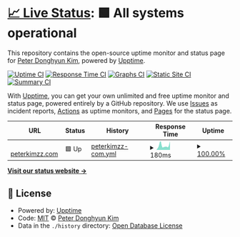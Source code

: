 # [📈 Live Status](https://upptime.peterkimzz.com): <!--live status--> **🟩 All systems operational**

This repository contains the open-source uptime monitor and status page for [Peter Donghyun Kim](peterkimzz.com), powered by [Upptime](https://github.com/upptime/upptime).

[![Uptime CI](https://github.com/peterkimzz/upptime/workflows/Uptime%20CI/badge.svg)](https://github.com/peterkimzz/upptime/actions?query=workflow%3A%22Uptime+CI%22)
[![Response Time CI](https://github.com/peterkimzz/upptime/workflows/Response%20Time%20CI/badge.svg)](https://github.com/peterkimzz/upptime/actions?query=workflow%3A%22Response+Time+CI%22)
[![Graphs CI](https://github.com/peterkimzz/upptime/workflows/Graphs%20CI/badge.svg)](https://github.com/peterkimzz/upptime/actions?query=workflow%3A%22Graphs+CI%22)
[![Static Site CI](https://github.com/peterkimzz/upptime/workflows/Static%20Site%20CI/badge.svg)](https://github.com/peterkimzz/upptime/actions?query=workflow%3A%22Static+Site+CI%22)
[![Summary CI](https://github.com/peterkimzz/upptime/workflows/Summary%20CI/badge.svg)](https://github.com/peterkimzz/upptime/actions?query=workflow%3A%22Summary+CI%22)

With [Upptime](https://upptime.js.org), you can get your own unlimited and free uptime monitor and status page, powered entirely by a GitHub repository. We use [Issues](https://github.com/peterkimzz/upptime/issues) as incident reports, [Actions](https://github.com/peterkimzz/upptime/actions) as uptime monitors, and [Pages](https://upptime.peterkimzz.com) for the status page.

<!--start: status pages-->
<!-- This summary is generated by Upptime (https://github.com/upptime/upptime) -->
<!-- Do not edit this manually, your changes will be overwritten -->
<!-- prettier-ignore -->
| URL | Status | History | Response Time | Uptime |
| --- | ------ | ------- | ------------- | ------ |
| <img alt="" src="https://favicons.githubusercontent.com/peterkimzz.com" height="13"> [peterkimzz.com](http://peterkimzz.com) | 🟩 Up | [peterkimzz-com.yml](https://github.com/peterkimzz/upptime/commits/HEAD/history/peterkimzz-com.yml) | <details><summary><img alt="Response time graph" src="./graphs/peterkimzz-com/response-time-week.png" height="20"> 180ms</summary><br><a href="https://upptime.peterkimzz.com/history/peterkimzz-com"><img alt="Response time 188" src="https://img.shields.io/endpoint?url=https%3A%2F%2Fraw.githubusercontent.com%2Fpeterkimzz%2Fupptime%2FHEAD%2Fapi%2Fpeterkimzz-com%2Fresponse-time.json"></a><br><a href="https://upptime.peterkimzz.com/history/peterkimzz-com"><img alt="24-hour response time 156" src="https://img.shields.io/endpoint?url=https%3A%2F%2Fraw.githubusercontent.com%2Fpeterkimzz%2Fupptime%2FHEAD%2Fapi%2Fpeterkimzz-com%2Fresponse-time-day.json"></a><br><a href="https://upptime.peterkimzz.com/history/peterkimzz-com"><img alt="7-day response time 180" src="https://img.shields.io/endpoint?url=https%3A%2F%2Fraw.githubusercontent.com%2Fpeterkimzz%2Fupptime%2FHEAD%2Fapi%2Fpeterkimzz-com%2Fresponse-time-week.json"></a><br><a href="https://upptime.peterkimzz.com/history/peterkimzz-com"><img alt="30-day response time 183" src="https://img.shields.io/endpoint?url=https%3A%2F%2Fraw.githubusercontent.com%2Fpeterkimzz%2Fupptime%2FHEAD%2Fapi%2Fpeterkimzz-com%2Fresponse-time-month.json"></a><br><a href="https://upptime.peterkimzz.com/history/peterkimzz-com"><img alt="1-year response time 188" src="https://img.shields.io/endpoint?url=https%3A%2F%2Fraw.githubusercontent.com%2Fpeterkimzz%2Fupptime%2FHEAD%2Fapi%2Fpeterkimzz-com%2Fresponse-time-year.json"></a></details> | <details><summary><a href="https://upptime.peterkimzz.com/history/peterkimzz-com">100.00%</a></summary><a href="https://upptime.peterkimzz.com/history/peterkimzz-com"><img alt="All-time uptime 99.99%" src="https://img.shields.io/endpoint?url=https%3A%2F%2Fraw.githubusercontent.com%2Fpeterkimzz%2Fupptime%2FHEAD%2Fapi%2Fpeterkimzz-com%2Fuptime.json"></a><br><a href="https://upptime.peterkimzz.com/history/peterkimzz-com"><img alt="24-hour uptime 100.00%" src="https://img.shields.io/endpoint?url=https%3A%2F%2Fraw.githubusercontent.com%2Fpeterkimzz%2Fupptime%2FHEAD%2Fapi%2Fpeterkimzz-com%2Fuptime-day.json"></a><br><a href="https://upptime.peterkimzz.com/history/peterkimzz-com"><img alt="7-day uptime 100.00%" src="https://img.shields.io/endpoint?url=https%3A%2F%2Fraw.githubusercontent.com%2Fpeterkimzz%2Fupptime%2FHEAD%2Fapi%2Fpeterkimzz-com%2Fuptime-week.json"></a><br><a href="https://upptime.peterkimzz.com/history/peterkimzz-com"><img alt="30-day uptime 100.00%" src="https://img.shields.io/endpoint?url=https%3A%2F%2Fraw.githubusercontent.com%2Fpeterkimzz%2Fupptime%2FHEAD%2Fapi%2Fpeterkimzz-com%2Fuptime-month.json"></a><br><a href="https://upptime.peterkimzz.com/history/peterkimzz-com"><img alt="1-year uptime 99.99%" src="https://img.shields.io/endpoint?url=https%3A%2F%2Fraw.githubusercontent.com%2Fpeterkimzz%2Fupptime%2FHEAD%2Fapi%2Fpeterkimzz-com%2Fuptime-year.json"></a></details>

<!--end: status pages-->

[**Visit our status website →**](https://upptime.peterkimzz.com)

## 📄 License

- Powered by: [Upptime](https://github.com/upptime/upptime)
- Code: [MIT](./LICENSE) © [Peter Donghyun Kim](peterkimzz.com)
- Data in the `./history` directory: [Open Database License](https://opendatacommons.org/licenses/odbl/1-0/)
